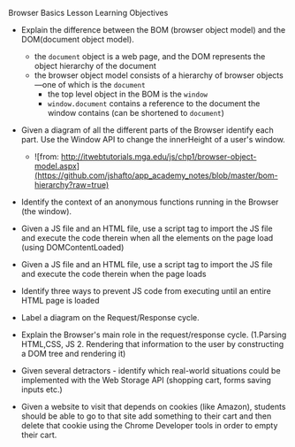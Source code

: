 Browser Basics Lesson Learning Objectives

- Explain the difference between the BOM (browser object model) and the DOM(document object model).
    - the `document` object is a web page, and the DOM represents the object hierarchy of the document
    - the browser object model consists of a hierarchy of browser objects—one of which is the `document`
        - the top level object in the BOM is the `window`
        - `window.document` contains a reference to the document the window contains (can be shortened to `document`)
- Given a diagram of all the different parts of the Browser identify each part. Use the Window API to change the innerHeight of a user's window.
    - ![from: http://itwebtutorials.mga.edu/js/chp1/browser-object-model.aspx](https://github.com/jshafto/app_academy_notes/blob/master/bom-hierarchy?raw=true)

- Identify the context of an anonymous functions running in the Browser (the window).
- Given a JS file and an HTML file, use a script tag to import the JS file and execute the code therein when all the elements on the page load (using DOMContentLoaded)
- Given a JS file and an HTML file, use a script tag to import the JS file and execute the code therein when the page loads
- Identify three ways to prevent JS code from executing until an entire HTML page is loaded
- Label a diagram on the Request/Response cycle.
- Explain the Browser's main role in the request/response cycle. (1.Parsing HTML,CSS, JS 2. Rendering that information to the user by constructing a DOM tree and rendering it)
- Given several detractors - identify which real-world situations could be implemented with the Web Storage API (shopping cart, forms saving inputs etc.)
- Given a website to visit that depends on cookies (like Amazon), students should be able to go to that site add something to their cart and then delete that cookie using the Chrome Developer tools in order to empty their cart.

